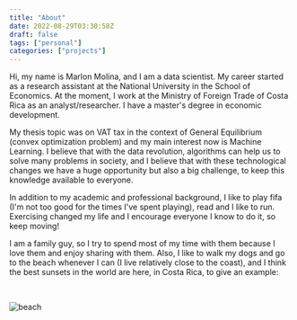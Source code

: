 ```yaml
---
title: "About"
date: 2022-08-29T03:30:58Z
draft: false
tags: ["personal"]
categories: ["projects"]
---
```


Hi, my name is Marlon Molina, and I am a data scientist. My career started as a research assistant at the National University in the School of Economics. At the moment, I work at the Ministry of Foreign Trade of Costa Rica as an analyst/researcher. I have a master's degree in economic development.

My thesis topic was on VAT tax in the context of General Equilibrium (convex optimization problem) and my main interest now is Machine Learning. I believe that with the data revolution, algorithms can help us to solve many problems in society,
and I believe that with these technological changes we have a huge opportunity but also a big challenge, to keep this knowledge available to everyone.


In addition to my academic and professional background, I like to play fifa (I'm not too good for the times I've spent playing), read and I like to run. Exercising changed my life and I encourage everyone I know to do it, so keep moving! 

I am a family guy, so I try to spend most of my time with them because I love them and enjoy sharing with them.
Also, I like to walk my dogs and go to the beach whenever I can (I live relatively close to the coast), and I think the best sunsets in the world are here, in Costa Rica, to give an example:

<br> 

![beach](/img/beach.jpg "Costa Rica, Puntarenas")